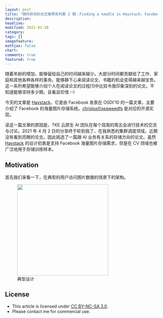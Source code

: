 ```yaml
---
layout: post
title: "随时弃坑的论文推荐系列第 2 期：Finding a needle in Haystack: Facebook’s photo storage"
description: 
headline:
modified: 2021-03-30
category: 
tags: []
imagefeature:
mathjax: false
chart:
comments: true
featured: true
---
```


随着年龄的增加，能够留给自己的时间越来越少。大部分时间都贡献给了工作、家庭和其他各种各样的事务。能够静下心来阅读论文、书籍的机会变得越来越宝贵。这一系列希望能够介绍个人在阅读论文的过程[1]中比较令我印象深刻的论文。不知道能够坚持多少期，且看且珍惜 :-)

今天的文章是 [Haystack][]。它是由 Facebook 发表在 OSDI'10 的一篇文章，主要介绍了 Facebook 的海量图片存储系统。[chrislusf/seaweedfs][] 是对应的开源实现。

读这一篇文章的原因是，TKE 云原生 AI 团队在每个双周的周五会进行技术的交流与讨论。2021 年 4 月 2 日的分享终于轮到我了，在我熟悉的集群调度领域，近期没有看到亮眼的论文。因此挑选了一篇跟 AI 业务有关系的存储方向的论文。虽然 [Haystack][] 的设计初衷是支持 Facebook 海量图片存储需求，但是在 CV 领域也被广泛地用于存储训练样本。

## Motivation

首先我们来看一下，在典型的用户访问图片数据的场景下的架构。

<figure>
	<img src="{{ site.url }}/images/haystack/typical.png" height="300" width="300">
    <figcaption>典型设计</figcaption>
</figure>

## License

- This article is licensed under [CC BY-NC-SA 3.0](https://creativecommons.org/licenses/by-nc-sa/3.0/).
- Please contact me for commercial use.

[Haystack]: https://www.usenix.org/legacy/event/osdi10/tech/full_papers/Beaver.pdf?spm=a2c4e.11153940.blogcont37396.240.7c5c7b91q08hHy&file=Beaver.pdf
[chrislusf/seaweedfs]: https://github.com/chrislusf/seaweedfs